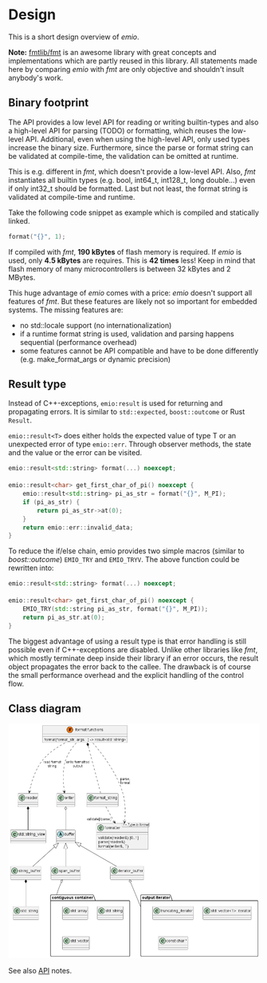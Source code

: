 # Design

This is a short design overview of *emio*. 

**Note:** [fmtlib/fmt](https://github.com/fmtlib/fmt) is an awesome library with great concepts and implementations which are partly reused in
this library. All statements made here by comparing *emio* with *fmt* are only objective and shouldn't insult anybody's
work.

## Binary footprint

The API provides a low level API for reading or writing builtin-types and also a high-level API for parsing (TODO) or
formatting, which reuses the low-level API. Additional, even when using the high-level API, only used types increase the
binary size. Furthermore, since the parse or format string can be validated at compile-time, the validation can be
omitted at runtime.

This is e.g. different in *fmt*, which doesn't provide a low-level API. Also, *fmt* instantiates all builtin types (e.g.
bool, int64_t, int128_t, long double...) even if only int32_t should be formatted. Last but not least, the format
string is validated at compile-time and runtime.

Take the following code snippet as example which is compiled and statically linked.
```cpp
format("{}", 1);
```

If compiled with *fmt*, **190 kBytes** of flash memory is required. If *emio* is used, only **4.5 kBytes** are requires.
This is **42 times** less! Keep in mind that flash memory of many microcontrollers is between 32 kBytes and 2 MBytes.

This huge advantage of *emio* comes with a price: *emio* doesn't support all features of *fmt*. But these features are
likely not so important for embedded systems. The missing features are:

- no std::locale support (no internationalization)
- if a runtime format string is used, validation and parsing happens sequential (performance overhead)
- some features cannot be API compatible and have to be done differently (e.g. make_format_args or dynamic precision)

## Result type

Instead of C++-exceptions, `emio:result` is used for returning and propagating errors. It is similar to `std::expected`,
`boost::outcome` or Rust `Result`.

`emio::result<T>` does either holds the expected value of type T or an unexpected error of type `emio::err`. Through
observer methods, the state and the value or the error can be visited.

```cpp
emio::result<std::string> format(...) noexcept;

emio::result<char> get_first_char_of_pi() noexcept {
    emio::result<std::string> pi_as_str = format("{}", M_PI);
    if (pi_as_str) {
        return pi_as_str->at(0);
    }
    return emio::err::invalid_data;
}
```

To reduce the if/else chain, emio provides two simple macros (similar to *boost::outcome*) `EMIO_TRY` and `EMIO_TRYV`.
The above function could be rewritten into:

```cpp
emio::result<std::string> format(...) noexcept;

emio::result<char> get_first_char_of_pi() noexcept {
    EMIO_TRY(std::string pi_as_str, format("{}", M_PI));
    return pi_as_str.at(0);
}
```

The biggest advantage of using a result type is that error handling is still possible even if C++-exceptions are
disabled. Unlike other libraries like *fmt*, which mostly terminate deep inside their library if an error occurs, the
result object propagates the error back to the callee. The drawback is of course the small performance overhead and
the explicit handling of the control flow.

## Class diagram

![class diagram](res/class_diagram.png)

See also [API](API.md) notes.